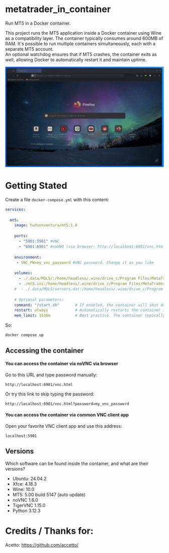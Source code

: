 # metatrader_in_container
Run MT5 in a Docker container.  

This project runs the MT5 application inside a Docker container using Wine as a compatibility layer. The container typically consumes around 600MB of RAM. It's possible to run multiple containers simultaneously, each with a separate MT5 account.  
An optional watchdog ensures that if MT5 crashes, the container exits as well, allowing Docker to automatically restart it and maintain uptime.





![Descrição opcional](mt5_demo.gif)



# Getting Stated
Create a file `docker-compose.yml` with this content:  
``` yaml
services:

  mt5:
    image: hudsonventura/mt5:1.0

    ports:
      - "5901:5901" #VNC
      - "6901:6901" #noVNO (via browser: http://localhost:6901/vnc.html or http://localhost:6901/vnc.html?password=my_vnc_password)

    environment:
     - VNC_PW=my_vnc_password #VNC password. Change it as you like

    volumes:
      - ./.data/MQL5/:/home/headless/.wine/drive_c/Program Files/MetaTrader 5/MQL5/
      - ./mt5.ini:/home/headless/.wine/drive_c/Program Files/MetaTrader 5/mt5.ini
    #  - ./.data/MQL5/servers.dat:/home/headless/.wine/drive_c/Program Files/MetaTrader 5/Config/servers.dat # Uncomment if you ar using a non listed broker
      
    # Optional parameters:
    command: "/start.sh"       # If enabled, the container will shut down when MT5 is closed
    restart: always            # Automatically restarts the container if it stops
    mem_limit: 1536m           # Best practice. The container typically uses around 600MB
```

So:
``` bash
docker compose up
```

## Accessing the container

#### You can access the container via noVNC via browser
Go to this URL and type password manually:
```
http://localhost:6901/vnc.html
```

Or try this link to skip typing the password:
```
http://localhost:6901/vnc.html?password=my_vnc_password
```
#### You can access the container via common VNC client app
Open your favorite VNC client app and use this address:
```
localhost:5901
```



## Versions
Which software can be found inside the container, and what are their versions?  
 - Ubuntu: 24.04.2  
 - Xfce: 4.18.3  
 - Wine: 10.0  
 - MT5: 5.00 build 5147 (auto update)
 - noVNC 1.6.0  
 - TigerVNC 1.15.0  
 - Python 3.12.3  





# Credits / Thanks for:
Acetto: https://github.com/accetto/